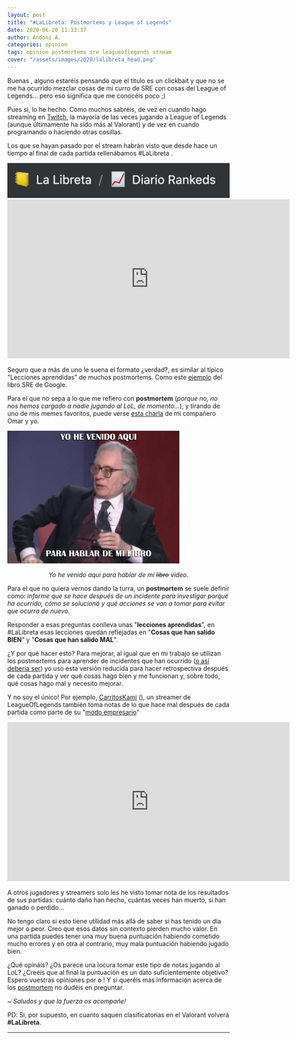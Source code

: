 ```yaml
---
layout: post
title: "#LaLibreta: Postmortems y League of Legends"
date: 2020-06-20 11:13:37
author: Andoni A.
categories: opinion
tags: opinion postmortems sre leagueoflegends stream
cover: "/assets/images/2020/lalibreta_head.png"
---
```


Buenas <i class="fa fa-hand-spock-o" aria-hidden="true"></i>, alguno estaréis pensando que el titulo es un clickbait y que no se me ha ocurrido mezclar cosas de mi curro de SRE con cosas del League of Legends... pero eso significa que me conocéis poco ;)

Pues sí, lo he hecho. Como muchos sabréis, de vez en cuando hago streaming en [Twitch]([https://www.twitch.tv/andoniaf](https://www.twitch.tv/andoniaf)), la mayoría de las veces jugando a League of Legends (aunque últimamente ha sido más al Valorant) y de vez en cuando programando o haciendo otras cosillas.

Los que se hayan pasado por el stream habrán visto que desde hace un tiempo al final de cada partida rellenábamos #LaLibreta <i class="fa fa-book" aria-hidden="true"></i>.

<a href="/assets/images/2020/lalibreta.png" data-lightbox="falcon9-large" data-title="#LaLibreta">
  <img src="/assets/images/2020/lalibreta.png" title="#LaLibreta"  witdh="820" >
</a>

<div class="embed-container">
  <iframe
      src="https://player.twitch.tv/?video=636529398&parent=andoniaf.github.io"
      height="360"
      width="640"
      frameborder="0"
      scrolling="no"
      muted="false"
      autoplay="false"
      allowfullscreen="true">
  </iframe>
</div>


Seguro que a más de uno le suena el formato ¿verdad?, es similar al típico "Lecciones aprendidas" de muchos postmortems. Como este [ejemplo](https://landing.google.com/sre/sre-book/chapters/postmortem/) del libro SRE de Google.

Para el que no sepa a lo que me refiero con **postmortem** (*porque no, no nos hemos cargado a nadie jugando al LoL, de momento...*), y tirando de uno de mis memes favoritos, puede verse [esta charla](https://www.youtube.com/watch?v=RknB6aDXJbA) de mi compañero Omar y yo.

<a href="/assets/images/hevenidoamilibro.png" data-lightbox="falcon9-large" data-title="#LaLibreta">
  <img src="/assets/images/hevenidoamilibro.png" title="#LaLibreta"  height="300" >
</a>
<p style="text-align: center;" ><i>Yo he venido aqui para hablar de mi <strike>libro</strike> video.</i></p>

Para el que no quiera vernos dando la turra, un **postmortem** se suele definir como: *informe que se hace después de un incidente para investigar porqué ha ocurrido, cómo se solucionó y qué acciones se van a tomar para evitar que ocurra de nuevo*.

Responder a esas preguntas conlleva unas "**lecciones aprendidas**", en #LaLibreta esas lecciones quedan reflejadas en "**Cosas que han salido BIEN**" y "**Cosas que han salido MAL**".

¿Y por qué hacer esto? Para mejorar, al igual que en mi trabajo se utilizan los postmortems para aprender de incidentes que han ocurrido ([o así debería ser](https://www.adaptivecapacitylabs.com/blog/2020/03/30/incidents-what-is-often-missed-what-can-be-done-about-that/)) yo uso esta versión reducida para hacer retrospectiva después de cada partida y ver qué cosas hago bien y me funcionan y, sobre todo, qué cosas hago mal y necesito mejorar.

Y no soy el único! Por ejemplo, [CarritosKami](https://lol.gamepedia.com/CarritosKami) ([<i class="fa fa-twitter-square fa-lg"></i>](https://twitter.com/CarritosKami)), un streamer de LeagueOfLegends también toma notas de lo que hace mal después de cada partida como parte de su "[modo empresario](https://www.youtube.com/watch?v=2Hke77TsRvw)"

<div class="embed-container">
  <iframe
      src="https://player.twitch.tv/?video=622762793&time=0h30m21s&parent=andoniaf.github.io"
      height="360"
      width="640"
      frameborder="0"
      scrolling="no"
      muted="false"
      autoplay="false"
      allowfullscreen="true">
  </iframe>
</div>

A otros jugadores y streamers solo les he visto tomar nota de los resultados de sus partidas: cuánto daño han hecho, cuántas veces han muerto, si han ganado o perdido...

No tengo claro si esto tiene utilidad más allá de saber si has tenido un día mejor o peor. Creo que esos datos sin contexto pierden mucho valor. En una partida puedes tener una muy buena puntuación  habiendo cometido mucho errores y en otra al contrario, muy mala puntuación habiendo jugado bien.

¿Qué opináis? ¿Os parece una locura tomar este tipo de notas jugando al LoL? ¿Creéis que al final la puntuación es un dato suficientemente objetivo? Espero vuestras opiniones por [<i class="fa fa-twitter-square fa-lg"></i>](https://twitter.com/andoni013/status/1274319301177114624) o [<i class="fa fa-linkedin-square fa-lg"></i>](https://www.linkedin.com/posts/andoniaf_blog-n%C2%BA13-activity-6680084983589163008-pZzB/)! Y si queréis más información acerca de los [postmortem](https://landing.google.com/sre/sre-book/chapters/postmortem-culture/) no dudéis en preguntar.

*~ Saludos y que la fuerza os acompañe!* <i class="fa fa-ra"></i>

PD: Si, por supuesto, en cuanto saquen clasificatorias en el Valorant volverá **#LaLibreta**.

----
